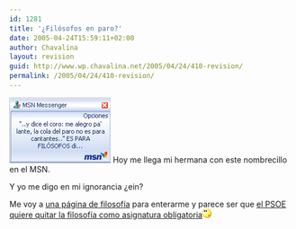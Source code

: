 ```yaml
---
id: 1281
title: '¿Filósofos en paro?'
date: 2005-04-24T15:59:11+02:00
author: Chavalina
layout: revision
guid: http://www.wp.chavalina.net/2005/04/24/410-revision/
permalink: /2005/04/24/410-revision/
---
```

<img class="imgizqda" src="/imagenes/fotos/filosofos-en-paro.gif" alt="′me alegro, pa′lante, la cola del paro no es para cantantes′ ES PARA FILóSOFOS" /> Hoy me llega mi hermana con este nombrecillo en el MSN. 

Y yo me digo en mi ignorancia ¿ein?

Me voy a <a href="http://filosofia.org" target="_blank">una página de filosofía</a> para enterarme y parece ser que <a href="http://filosofia.org/bol/not/bn039.htm" target="_blank">el PSOE quiere quitar la filosofía como asignatura obligatoria</a>![emo](/imagenes/emoticonos/pensativo.gif)